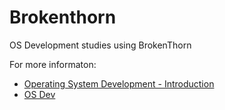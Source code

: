 Brokenthorn
===

OS Development studies using BrokenThorn

For more informaton:
* [Operating System Development - Introduction](http://brokenthorn.com/Resources/OSDev1.html)
* [OS Dev](http://wiki.osdev.org/Main_Page)
